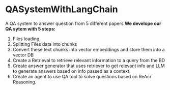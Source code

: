 # QASystemWithLangChain
A QA system to answer question from 5 different papers
**We develope our QA sytem with 5 steps:**
1. Files loading
2. Splitting Files data into chunks
3. Convert these text chunks into vector embeddings and store them into a vector DB
4. Create a Retrieval to retrieve relevant information to a query from the BD
5. Create answer generator that uses retriever to get relevant info and LLM to generate answers based on info passed as a context.
6. Create an agent to use QA tool to solve questions based on ReAcr Reasoning.
